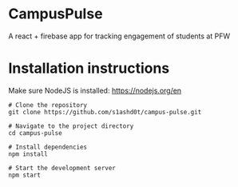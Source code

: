# CampusPulse
A react + firebase app for tracking engagement of students at PFW

# Installation instructions

Make sure NodeJS is installed:
https://nodejs.org/en

```
# Clone the repository
git clone https://github.com/s1ashd0t/campus-pulse.git

# Navigate to the project directory
cd campus-pulse

# Install dependencies
npm install

# Start the development server
npm start

```